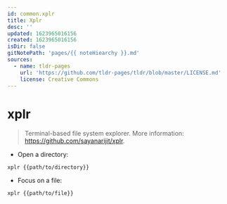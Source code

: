 ```yaml
---
id: common.xplr
title: Xplr
desc: ''
updated: 1623965016156
created: 1623965016156
isDir: false
gitNotePath: 'pages/{{ noteHiearchy }}.md'
sources:
  - name: tldr-pages
    url: 'https://github.com/tldr-pages/tldr/blob/master/LICENSE.md'
    license: Creative Commons
---
```

# xplr

> Terminal-based file system explorer.
> More information: <https://github.com/sayanarijit/xplr>.

- Open a directory:

`xplr {{path/to/directory}}`

- Focus on a file:

`xplr {{path/to/file}}`

